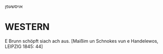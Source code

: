 אויסשעפּן

WESTERN
========

E Brunn schöpft siach ach aus.
[Maißim un Schnokes vun e Handelewos, LEIPZIG 1845: 44]